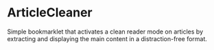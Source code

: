 # ArticleCleaner
Simple bookmarklet that activates a clean reader mode on articles by extracting and displaying the main content in a distraction-free format.
